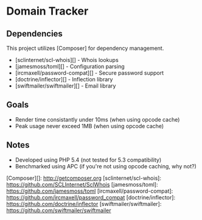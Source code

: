 Domain Tracker
==============

Dependencies
------------
This project utilizes [Composer] for dependency management.

* [sclinternet/scl-whois][] - Whois lookups
* [jamesmoss/toml][] - Configuration parsing
* [ircmaxell/password-compat][] - Secure password support
* [doctrine/inflector][] - Inflection library
* [swiftmailer/swiftmailer][] - Email library

Goals
-----
* Render time consistantly under 10ms (when using opcode cache)
* Peak usage never exceed 1MB (when using opcode cache)

Notes
-----
* Developed using PHP 5.4 (not tested for 5.3 compatibility)
* Benchmarked using APC (if you're not using opcode caching, why not?)


<!-- Links -->

[Composer][]: http://getcomposer.org
[sclinternet/scl-whois]: https://github.com/SCLInternet/SclWhois
[jamesmoss/toml]: https://github.com/jamesmoss/toml
[ircmaxell/password-compat]: https://github.com/ircmaxell/password_compat
[doctrine/inflector]: https://github.com/doctrine/inflector
[swiftmailer/swiftmailer]: https://github.com/swiftmailer/swiftmailer
